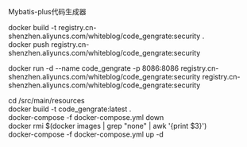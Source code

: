 Mybatis-plus代码生成器

docker build -t  registry.cn-shenzhen.aliyuncs.com/whiteblog/code_gengrate:security .  
docker push  registry.cn-shenzhen.aliyuncs.com/whiteblog/code_gengrate:security 

docker run -d --name code_gengrate -p 8086:8086 registry.cn-shenzhen.aliyuncs.com/whiteblog/code_gengrate:security registry.cn-shenzhen.aliyuncs.com/whiteblog/code_gengrate:security

cd /src/main/resources  
docker build -t code_gengrate:latest .  
docker-compose -f docker-compose.yml down  
docker rmi $(docker images | grep "none" | awk '{print $3}')  
docker-compose -f docker-compose.yml up -d  
